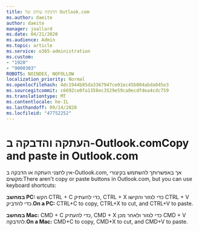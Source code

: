 ```yaml
---
title: הדבקת עותק של Outlook.com
ms.author: daeite
author: daeite
manager: joallard
ms.date: 04/21/2020
ms.audience: Admin
ms.topic: article
ms.service: o365-administration
ms.custom:
- "1920"
- "9000303"
ROBOTS: NOINDEX, NOFOLLOW
localization_priority: Normal
ms.openlocfilehash: 4dc1944b85da3367947ce01ec45b004abda045e3
ms.sourcegitcommit: c6692ce0fa1358ec3529e59ca0ecdfdea4cdc759
ms.translationtype: MT
ms.contentlocale: he-IL
ms.lasthandoff: 09/14/2020
ms.locfileid: "47752252"
---
```

# <a name="copy-and-paste-in-outlookcom"></a><span data-ttu-id="e841d-102">העתקה והדבקה ב-Outlook.com</span><span class="sxs-lookup"><span data-stu-id="e841d-102">Copy and paste in Outlook.com</span></span>

<span data-ttu-id="e841d-103">אין לחצני העתקה או הדבקה ב-Outlook.com, אך באפשרותך להשתמש בקיצורי מקשים:</span><span class="sxs-lookup"><span data-stu-id="e841d-103">There aren't copy or paste buttons in Outlook.com, but you can use keyboard shortcuts:</span></span>

<span data-ttu-id="e841d-104">**במחשב PC:** הקש CTRL + C כדי להעתיק, CTRL + X כדי לגזור והקישו CTRL + V כדי להדביק.</span><span class="sxs-lookup"><span data-stu-id="e841d-104">**On a PC:** CTRL+C to copy, CTRL+X to cut, and CTRL+V to paste.</span></span>

<span data-ttu-id="e841d-105">**במחשב Mac:** CMD + C כדי להעתיק, CMD + X כדי לגזור ולאחר מכן CMD + V להדבקה.</span><span class="sxs-lookup"><span data-stu-id="e841d-105">**On a Mac:** CMD+C to copy, CMD+X to cut, and CMD+V to paste.</span></span>